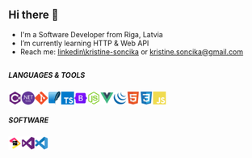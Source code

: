 ## Hi there 👋

- I'm a Software Developer from Riga, Latvia
- I’m currently learning HTTP & Web API
- Reach me: [linkedin\kristine-soncika](https://www.linkedin.com/in/kristine-soncika/) or kristine.soncika@gmail.com

 
##
##### LANGUAGES & TOOLS

<img align="left" src="https://raw.githubusercontent.com/devicons/devicon/master/icons/csharp/csharp-plain.svg" alt="C-sharp Logo" width="26" height="26"/> <img align="left" src="https://raw.githubusercontent.com/devicons/devicon/master/icons/dotnetcore/dotnetcore-original.svg" alt=".Net Core Logo" width="26" height="26"/> <img align="left" src="https://raw.githubusercontent.com/devicons/devicon/master/icons/git/git-plain.svg" alt="Git Logo" width="26" height="26"/> <img align="left" src="https://raw.githubusercontent.com/devicons/devicon/master/icons/sqlite/sqlite-original.svg" alt="SQLite Logo" width="26" height="26"/> <img src="https://raw.githubusercontent.com/devicons/devicon/master/icons/javascript/javascript-plain.svg" alt="JS Logo" width="26" height="26"/> <img align="left" src="https://raw.githubusercontent.com/devicons/devicon/master/icons/typescript/typescript-plain.svg" alt="TypeScript Logo" width="26" height="26"/> <img align="left" src="https://raw.githubusercontent.com/devicons/devicon/master/icons/bootstrap/bootstrap-original.svg" alt="BootStrap Logo" width="26" height="26"/> <img align="left" src="https://raw.githubusercontent.com/devicons/devicon/master/icons/nodejs/nodejs-original.svg" alt="NodeJS Logo" width="26" height="26"/> <img align="left" src="https://raw.githubusercontent.com/devicons/devicon/master/icons/vuejs/vuejs-original.svg" alt="VueJS Logo" width="26" height="26"/> <img align="left" src="https://raw.githubusercontent.com/devicons/devicon/master/icons/jquery/jquery-original.svg" alt="JQuery Logo" width="26" height="26"/> <img align="left" src="https://raw.githubusercontent.com/devicons/devicon/master/icons/html5/html5-original.svg" alt="HTML Logo" width="26" height="26"/> <img align="left" src="https://raw.githubusercontent.com/devicons/devicon/master/icons/css3/css3-original.svg" alt="CSS Logo" width="26" height="26"/>  


##### SOFTWARE

<img align="left" src="https://raw.githubusercontent.com/devicons/devicon/master/icons/jetbrains/jetbrains-original.svg" alt="JetBrains Logo" width="26" height="26"/>   <img align="left" src="https://raw.githubusercontent.com/devicons/devicon/master/icons/visualstudio/visualstudio-plain.svg" alt="Visual Studio logo" width="26" height="26"/>   <img align="left" src="https://raw.githubusercontent.com/devicons/devicon/master/icons/vscode/vscode-original.svg" alt="VSCode Logo" width="26" height="26"/> <br/>
